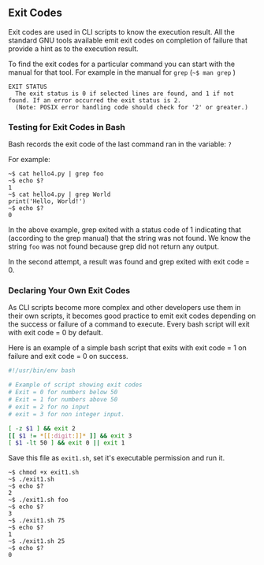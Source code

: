 ## Exit Codes

Exit codes are used in CLI scripts to know the execution result.  All the standard GNU tools available emit exit codes on completion of failure that provide a hint as to the execution result.

To find the exit codes for a particular command you can start with the manual for that tool.  For example in the manual for `grep` \(`~$ man grep` \)

```
EXIT STATUS
  The exit status is 0 if selected lines are found, and 1 if not found. If an error occurred the exit status is 2. 
  (Note: POSIX error handling code should check for '2' or greater.)
```

### Testing for Exit Codes in Bash

Bash records the exit code of the last command ran in the variable: `?`

For example:

```
~$ cat hello4.py | grep foo
~$ echo $?
1
~$ cat hello4.py | grep World
print('Hello, World!')
~$ echo $?
0
```

In the above example, grep exited with a status code of 1 indicating that \(according to the grep manual\) that the string was not found.  We know the string `foo` was not found because grep did not return any output.

In the second attempt, a result was found and grep exited with exit code = 0.

### Declaring Your Own Exit Codes

As CLI scripts become more complex and other developers use them in their own scripts, it becomes good practice to emit exit codes depending on the success or failure of a command to execute.  Every bash script will exit with exit code = 0 by default.

Here is an example of a simple bash script that exits with exit code = 1 on failure and exit code = 0 on success.

```bash
#!/usr/bin/env bash

# Example of script showing exit codes
# Exit = 0 for numbers below 50
# Exit = 1 for numbers above 50
# exit = 2 for no input
# exit = 3 for non integer input.

[ -z $1 ] && exit 2
[[ $1 != *[[:digit:]]* ]] && exit 3
[ $1 -lt 50 ] && exit 0 || exit 1
```
Save this file as `exit1.sh`, set it's executable permission and run it.
```
~$ chmod +x exit1.sh
~$ ./exit1.sh
~$ echo $?
2
~$ ./exit1.sh foo
~$ echo $?
3
~$ ./exit1.sh 75
~$ echo $?
1
~$ ./exit1.sh 25
~$ echo $?
0
```


